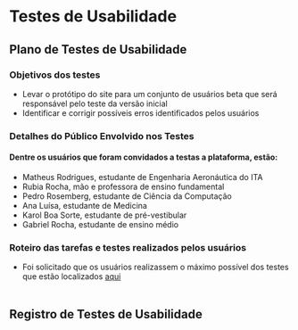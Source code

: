 # Testes de Usabilidade 
## Plano de Testes de Usabilidade
### Objetivos dos testes
- Levar o protótipo do site para um conjunto de usuários beta que será responsável pelo teste da versão inicial
- Identificar e corrigir possíveis erros identificados pelos usuários
### Detalhes do Público Envolvido nos Testes
#### Dentre os usuários que foram convidados a testas a plataforma, estão:
- Matheus Rodrigues, estudante de Engenharia Aeronáutica do ITA
- Rubia Rocha, mão e professora de ensino fundamental
- Pedro Rosemberg, estudante de Ciência da Computação
- Ana Luísa, estudante de Medicina
- Karol Boa Sorte, estudante de pré-vestibular
- Gabriel Rocha, estudante de ensino médio
### Roteiro das tarefas e testes realizados pelos usuários 
- Foi solicitado que os usuários realizassem o máximo possível dos testes que estão localizados [aqui](https://github.com/ICEI-PUC-Minas-PPLCC-TI/tiaw-ppl-cc-m-20212-aulas-particulares-2/blob/master/Documentacao/06-TestesDeSoftwareUsabilidade/01-TestesDeSoftware.md)
<br> <br>

## Registro de Testes de Usabilidade
